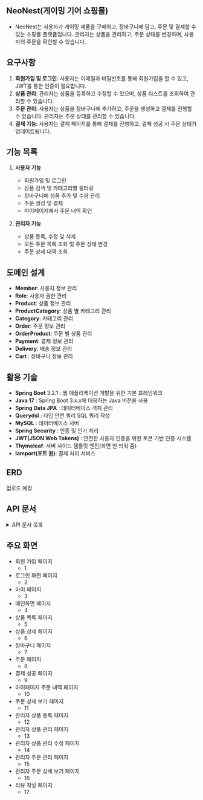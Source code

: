 ## NeoNest(게이밍 기어 쇼핑몰)
- NeoNest는 사용자가 게이밍 제품을 구매하고, 장바구니에 담고, 주문 및 결제할 수 있는 쇼핑몰 플랫폼입니다. 관리자는 상품을 관리하고, 주문 상태를 변경하며, 사용자의 주문을 확인할 수 있습니다.

## 요구사항
1) **회원가입 및 로그인**: 사용자는 이메일과 비밀번호를 통해 회원가입을 할 수 있고, JWT를 통한 인증이 필요합니다.
2) **상품 관리**: 관리자는 상품을 등록하고 수정할 수 있으며, 상품 리스트를 조회하여 관리할 수 있습니다.
3) **주문 관리**: 사용자는 상품을 장바구니에 추가하고, 주문을 생성하고 결제를 진행할 수 있습니다. 관리자는 주문 상태를 관리할 수 있습니다.
4) **결제 기능**: 사용자는 결제 페이지를 통해 결제를 진행하고, 결제 성공 시 주문 상태가 업데이트됩니다.

## 기능 목록
1) **사용자 기능**
   - 회원가입 및 로그인
   - 상품 검색 및 카테고리별 필터링
   - 장바구니에 상품 추가 및 수량 관리
   - 주문 생성 및 결제
   - 마이페이지에서 주문 내역 확인

2) **관리자 기능**
   - 상품 등록, 수정 및 삭제
   - 모든 주문 목록 조회 및 주문 상태 변경
   - 주문 상세 내역 조회

## 도메인 설계
- **Member**: 사용자 정보 관리
- **Role**: 사용자 권한 관리
- **Product**: 상품 정보 관리
- **ProductCategory**: 상품 별 카테고리 관리
- **Category**: 카테고리 관리
- **Order**: 주문 정보 관리
- **OrderProduct**: 주문 별 상품 관리
- **Payment**: 결제 정보 관리
- **Delivery**: 배송 정보 관리
- **Cart** : 장바구니 정보 관리

## 활용 기술
- **Spring Boot** 3.2.1 : 웹 애플리케이션 개발을 위한 기본 프레임워크
- **Java 17** : Spring Boot 3.x.x에 대응하는 Java 버전을 사용
- **Spring Data JPA** : 데이터베이스 객체 관리
- **Querydsl** : 타입 안전 쿼리 SQL 쿼리 작성
- **MySQL** : 데이터베이스 서버
- **Spring Security** : 인증 및 인가 처리
- **JWT(JSON Web Tokens)** : 안전한 사용자 인증을 위한 토큰 기반 인증 시스템
- **Thymeleaf**: 서버 사이드 템플릿 엔진(화면 만 띄워 줌)
- **Iamport(포트 원)**: 결제 처리 서비스

## ERD
업로드 예정

## API 문서
<details markdown="1">
  <summary>API 문서 목록</summary>

사용자 정보 생성
- URL: `/api/member`
- Method: `POST`
- Description: 회원 가입을 통해 사용자 정보를 생성합니다.
- RequestBody:
  - memberName (String, required): 사용자 이름(ID)
  - password (String, required): 비밀번호
  - email (String, required): 이메일
  - name (String, required): 이름
  - age (String, required): 나이
  - phoneNumber (String, required): 연락처
  - address (String, required): 주소
  - detailAddress (String, required): 상세 주소
  - extraAddress (String, required): 참고 주소
  - postcode (String, required): 우편번호

사용자 정보 조회
- URL: `/api/member`
- Method: `GET`
- Description: 마이 프로필에서 사용자의 정보를 조회합니다.
- Headers:
  - Authorization: Bearer {token}: 쿠키에 JWT 토큰 포함

사용자 정보 수정
- URL: `/api/member`
- Method: `PATCH`
- Description: 사용자 정보 수정 요청을 통해 사용자 정보를 수정합니다.
- Headers:
  - Authorization: Bearer {token}: 쿠키에 JWT 토큰 포함
- RequestBody:
  - name (String, required): 이름
  - email (String, required): 이메일
  - age (String, required): 나이
  - phoneNumber (String, required): 연락처
  - address (String, required): 주소
  - detailAddress (String, required): 상세 주소
  - extraAddress (String, required): 참고 주소
  - postcode (String, required): 우편번호

사용자 로그인 식별 정보 조회
- URL: `/api/member/info`
- Method: `GET`
- Description: 페이지에서 사용자의 식별 정보를 조회합니다.
- Headers:
  - Authorization: Bearer {token}: 쿠키에 JWT 토큰 포함

상품 등록
- URL: `/api/products`
- Method: `POST`
- Description: 새로운 상품을 등록합니다.
- RequestParam:
  - image (MultipartFile, optional): 등록할 상품 이미지
- RequestPart:
  - productDto (ProductEditDto, required): 상품 정보
    - name (String, required): 이름
    - price (Long, required): 가격
    - stockQuantity (int, required): 재고 수량
    - description (String, required): 설명
    - category (String, required): 카테고리

상품 수정
- URL: `/api/products/{productId}`
- Method: `PATCH`
- Description: 기존 상품의 정보를 수정합니다.
- PathVariable:
  - productId (Long, required)
- RequestParam:
  - image (MultipartFile, optional): 변경할 상품 이미지
- RequestPart:
  - productEditDto (ProductEditDto, required): 상품 정보
    - name (String, required): 이름
    - price (Long, required): 가격
    - stockQuantity (int, required): 재고 수량
    - description (String, required): 설명
    - category (String, required): 카테고리

상품 목록 조회
- URL: `/api/products?category={}&sort={}`
- Method: `GET`
- Description: 상품 목록을 조회합니다.
- RequestParam:
  - category(String, optional): 카테고리
  - sort(String, optional): 정렬 정보

특정 상품 조회
- URL: `/api/products/{productId}`
- Method: `GET`
- Description: 특정 상품을 조회합니다.
- PathVariable
  - productId(String, required): 상품 ID

상품 이미지 조회
- URL: `/api/products/images/{filename}`
- Method: `GET`
- Description: 특정 상품의 이미지를 조회합니다.
- PathVariable
  - filename(String, required): 파일 이름

관리자 페이지 상품 목록 조회
- URL: `/api/admin/products`
- Method: `GET`
- Description: 관리자 페이지에서 상품 목록을 조회합니다.

관리자 페이지 상품 조회
- URL: `/admin/products/{productId}`
- Method: `GET`
- Description: 관리자 페이지에서 특정 상품을 조회합니다.
- PathVariable
  - productId(Long, required): 상품 ID

주문 생성
- URL: `/api/orders`
- Method: `POST`
- Description: 장바구니에 담긴 혹은 상품 상세 페이지에서 주문을 생성합니다.
- RequestBody:
  - orderCreateDto (OrderCreateDto, required): 장바구니 항목 ID 리스트
    - memberId (Long, required): 멤버 ID
      - orderItems (List<OrderItemDto>, required): 결제 방식
        - cartId(Long, optional): 장바구니 ID
        - productId(Long, required): 상품 ID
        - quantity(int, required): 수량

특정 주문 조회
- URL: `/orders/{orderUid}`
- Method: `GET`
- Description: 특정 주문을 조회합니다.
- PathVariable:
  - orderUid (String, required): 오더 UID

마이페이지 주문 조회
- URL: `/mypage/orders`
- Method: `GET`
- Description: 마이페이지에서의 주문들을 조회합니다.

마이페이지 특정 주문 조회
- URL: `/mypage/orders/{orderUid}`
- Method: `GET`
- Description: 마이페이지에서의 특정 주문을 조회합니다.
- PathVariable:
  - orderUid (String, required): 오더 UID

관리자 주문 조회
- URL: `/admin/orders`
- Method: `GET`
- Description: 관리자페이지에서 주문들을 조회합니다.

관리자 페이지 특정 주문 조회
- URL: `/admin/orders/{orderId}`
- Method: `GET`
- Description: 관리자페이지에서 특정 주문을 조회합니다.
- PathVariable:
  - orderId (String, required): 주문 ID

주문 상태 변경
- URL: `/admin/orders/{orderId}/orderStatus`
- Method: `PATCH`
- Description: 관리자페이지에서 특정 주문의 상태를 변경합니다.
- PathVariable:
  - orderId (String, required): 오더 ID
- RequestBody
  - statusCode (Map<String,String, required): 상태 변경 코드

결제 정보 리턴
- URL: `/api/payment`
- Method: `PATCH`
- Description: 결제를 정보 서버로 보냅니다.
- RequestBody
  - request (PaymentCallbackRequest, required): 상태 변경 코드
    - paymentUid (String, required): 결제 UID
    - orderUid (String, required): 주문 UID
    - payMethod (String, required): 결제 방법
    - recipientName (String, required): 결제자 이름
    - phoneNumber (String, required): 결제자 핸드폰 번호
    - postcode (String, required): 결제자 우편 번호
    - address (String, required): 결제자 주소
    - deliveryRequest (String, required): 요청사항
    - paymentItems (List<PaymentItemDto>, required): 결제 상품 DTO

결제 정보 가져오기
- URL: `/api/payment`
- Method: `PATCH`
- Description: 서버 저장된 결제 정보를 조회합니다.
- PathVariable
  - orderUid (String, required): 주문 UID

결제 정보 가져오기
- URL: `/success/{orderUid}`
- Method: `PATCH`
- Description: 결제 성공 후 결제 페이지 정보 리턴.
- PathVariable
  - orderUid (String, required): 주문 UID

장바구니 생성
- URL: `/api/cart`
- Method: `POST`
- Description: 장바구니를 생성합니다.
- RequestBody:
  - cartCreateDto (CartCreateDto, required): 장바구니 생성 DTO

장바구니 조회
- URL: `/api/cart`
- Method: `GET`
- Description: 장바구니를 조회합니다.

장바구니 수정
- URL: `/api/cart`
- Method: `PATCH`
- Description: 장바구니에 있는 상품의 수량을 수정합니다.
- RequestBody:
  - cartUpdateDto (CartUpdateDto, required): 장바구니 업데이트 DTO

장바구니 항목 삭제
- URL: `/api/cart/{cartId}`
- Method: `DELETE`
- Description: 장바구니에서 특정 상품을 제거합니다.
- PathVariable:
  - cartId (Long, required): 장바구니 항목 ID

리뷰 생성
- URL: `/api/reviews`
- Method: `POST`
- Description: 장바구니에서 특정 상품을 제거합니다.
- RequestBody:
  - reviewCreateDto (ReviewCreateDto, required): 리뷰 생성 DTO

주문 상품 리뷰 조회
- URL: `/api/reviews/{orderUid}/{productId}`
- Method: `GET`
- Description: 주문 상품에서 리뷰를 조회합니다.
- PathVariable:
  - orderUid (String, required): 주문 ID
  - productId (Long, required): 상품 ID

상품 리뷰 조회
- URL: `/api/products/{productId}/reviews`
- Method: `GET`
- Description: 상품에서 리뷰를 조회합니다.
- PathVariable:
  - productId (Long, required): 상품 ID

상품 찜 목록 추가(생성)
- URL: `/api/wishlist`
- Method: `POST`
- Description: 찜 목록에 추가(생성)합니다.
- RequestBody:
  - wishlistAddDto (WishlistAddDto, required): 찜 목록 추가 DTO

상품 찜 목록 확인(가져오기)
- URL: `/api/wishlist/{productId}`
- Method: `GET`
- Description: 찜 목록을 가져옵니다.
- PathVariable:
  - productId (Long, required): 상품 ID

상품 찜 목록 제거
- URL: `/api/wishlist/{productId}`
- Method: `GET`
- Description: 상품을 찜 목록에서 제거 합니다.
- PathVariable:
  - productId (Long, required): 상품 ID 

마이페이지 대시보드
- URL: `/api/mypage/summary`
- Method: `GET`
- Description: 마이페이지 대시보드의 
- PathVariable:
  - productId (Long, required): 상품 ID

</details>

## 주요 화면
- 회원 가입 페이지
  - 1
- 로그인 화면 페이지
  - 2
- 마이 페이지
  - 3
- 메인화면 페이지
  - 4
- 상품 목록 페이지
  - 5
- 상품 상세 페이지
  - 6
- 장바구니 페이지
  - 7
- 주문 페이지
  - 8
- 결제 성공 페이지
  - 9
- 마이페이지 주문 내역 페이지
  - 10
- 주문 상세 보기 페이지
  - 11
- 관리자 상품 등록 페이지
  - 12
- 관리자 상품 관리 페이지
  - 13
- 관리자 상품 관리 수정 페이지
  - 14
- 관리자 주문 관리 페이지
  - 15
- 관리자 주문 상세 보기 페이지
  - 16
- 리뷰 작성 페이지
  - 17


